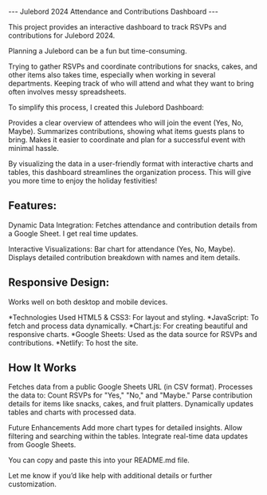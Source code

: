 --- Julebord 2024 Attendance and Contributions Dashboard ---

This project provides an interactive dashboard to track RSVPs and contributions for Julebord 2024. 

Planning a Julebord can be a fun but time-consuming. 

Trying to gather RSVPs and coordinate contributions for snacks, cakes, and other items also takes time,
especially when working in several departments.
Keeping track of who will attend and what they want to bring often involves messy spreadsheets.

To simplify this process, I created this Julebord Dashboard:

Provides a clear overview of attendees who will join the event (Yes, No, Maybe).
Summarizes contributions, showing what items guests plans to bring. 
Makes it easier to coordinate and plan for a successful event with minimal hassle.

By visualizing the data in a user-friendly format with interactive charts and tables, 
this dashboard streamlines the organization process. 
This will give you more time to enjoy the holiday festivities!

## Features: 

Dynamic Data Integration: 
Fetches attendance and contribution details from a Google Sheet. I get real time updates.

Interactive Visualizations: 
Bar chart for attendance (Yes, No, Maybe). 
Displays detailed contribution breakdown with names and item details.

## Responsive Design: 
Works well on both desktop and mobile devices.

*Technologies Used HTML5 & CSS3: For layout and styling. 
*JavaScript: To fetch and process data dynamically. 
*Chart.js: For creating beautiful and responsive charts. 
*Google Sheets: Used as the data source for RSVPs and contributions. 
*Netlify: To host the site.

## How It Works 
Fetches data from a public Google Sheets URL (in CSV format). 
Processes the data to: Count RSVPs for "Yes," "No," and "Maybe." 
Parse contribution details for items like snacks, cakes, and fruit platters. 
Dynamically updates tables and charts with processed data.

Future Enhancements Add more chart types for detailed insights. 
Allow filtering and searching within the tables. 
Integrate real-time data updates from Google Sheets. 

You can copy and paste this into your README.md file.

Let me know if you’d like help with additional details or further customization.
